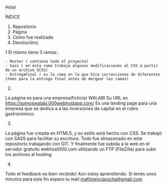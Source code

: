 
Hola! 

ÌNDICE
1. Repositorio
2. Página
3. Cómo fue realizada
4. Devoluciónç


1
El mismo tiene 3 ramas:

    - Master ( contiene todo el proyecto)
    - Sass ( en esta rama trabaje algunas modificaciones al CSS a partir de un archivo SCSS)
    - EntregaFinal ( es la rama en la que hice correcciones de diferentes items para la entrega final antes de mergear las ramas)
    
2.  
La página es para una empresa(ficticia) WALABI
Su URL es https://somoswalabi.000webhostapp.com/
Es una landing page para una empresa que se dedica a a las inversiones de capital en el rubro gastronómico.

3.
La página fue creada en HTML5, y su estilo está hecho con CSS. Se trabajó con SASS para facilitar su escritura. 
Todo fue almacenado en este repositorio trabajando con GIT. 
Y finalmente fue subida a la web en el servidor gratuito webhost000.com utilizando un FTP (FileZilla) para subir los archivos al hosting. 

4. 
Todo el feedback es bien recibido! Aún estoy aprendiendo. 
Si tenés unos minutos para este fin espero tu mail
maflorenciarocha@gmail.com



